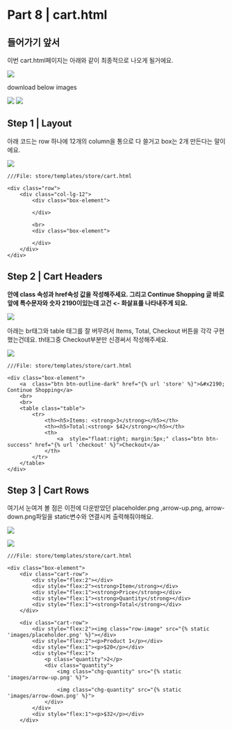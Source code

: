 # Part 8 \| cart.html

##  들어가기 앞서 

이번 cart.html페이지는 아래와 같이 최종적으로 나오게 될거에요.

 [![](https://stepswithcode.s3-us-west-2.amazonaws.com/m1-prt8/1+cart.png)](https://stepswithcode.s3-us-west-2.amazonaws.com/m1-prt8/1+cart.png)

download below images

[![](https://stepswithcode.s3-us-west-2.amazonaws.com/m1-prt8/2+arrow-down.png)](https://stepswithcode.s3-us-west-2.amazonaws.com/m1-prt8/2+arrow-down.png) [![](https://stepswithcode.s3-us-west-2.amazonaws.com/m1-prt8/3+arrow-up.png)](https://stepswithcode.s3-us-west-2.amazonaws.com/m1-prt8/3+arrow-up.png)

## **Step 1 \| Layout**

아래 코드는 row 하나에 12개의 column을 통으로 다 쓸거고 box는 2개 만든다는 말이에요.

 [![](https://stepswithcode.s3-us-west-2.amazonaws.com/m1-prt8/4+cart-layout.png)](https://stepswithcode.s3-us-west-2.amazonaws.com/m1-prt8/4+cart-layout.png)

```text
///File: store/templates/store/cart.html

<div class="row">
	<div class="col-lg-12">
		<div class="box-element">

		</div>

		<br>
		<div class="box-element">

		</div>
	</div>
</div>
```

## **Step 2 \| Cart Headers**

**안에 class 속성과 href속성 값을 작성해주세요. 그리고 Continue Shopping 글 바로 앞에 특수문자와 숫자 2190이있는데 고건 &lt;- 화살표를 나타내주게 되요.** 

[![](https://stepswithcode.s3-us-west-2.amazonaws.com/m1-prt8/5+back-btn.png)](https://stepswithcode.s3-us-west-2.amazonaws.com/m1-prt8/5+back-btn.png)

 아래는 br태그와 table 태그를 잘 버무려서 Items, Total, Checkout 버튼을 각각 구현했는건데요. th태그중 Checkout부분만 신경써서 작성해주세요.

[![](https://stepswithcode.s3-us-west-2.amazonaws.com/m1-prt8/6+header.png)](https://stepswithcode.s3-us-west-2.amazonaws.com/m1-prt8/6+header.png)

```text
///File: store/templates/store/cart.html

<div class="box-element">
	<a  class="btn btn-outline-dark" href="{% url 'store' %}">&#x2190; Continue Shopping</a>
	<br>
	<br>
	<table class="table">
		<tr>
			<th><h5>Items: <strong>3</strong></h5></th>
			<th><h5>Total:<strong> $42</strong></h5></th>
			<th>
				<a  style="float:right; margin:5px;" class="btn btn-success" href="{% url 'checkout' %}">Checkout</a>
			</th>
		</tr>
	</table>
</div>
```

## **Step 3 \| Cart Rows**

여기서 눈여겨 볼 점은 이전에 다운받았던 placeholder.png ,arrow-up.png, arrow-down.png파일을 static변수와 연결시켜 출력해줘야해요. 

[![](https://stepswithcode.s3-us-west-2.amazonaws.com/m1-prt8/7+row-cart.png)](https://stepswithcode.s3-us-west-2.amazonaws.com/m1-prt8/7+row-cart.png)

[![](https://stepswithcode.s3-us-west-2.amazonaws.com/m1-prt8/8+row-items.png)](https://stepswithcode.s3-us-west-2.amazonaws.com/m1-prt8/8+row-items.png)

```text
///File: store/templates/store/cart.html

<div class="box-element">
	<div class="cart-row">
		<div style="flex:2"></div>
		<div style="flex:2"><strong>Item</strong></div>
		<div style="flex:1"><strong>Price</strong></div>
		<div style="flex:1"><strong>Quantity</strong></div>
		<div style="flex:1"><strong>Total</strong></div>
	</div>
	
	<div class="cart-row">
		<div style="flex:2"><img class="row-image" src="{% static 'images/placeholder.png' %}"></div>
		<div style="flex:2"><p>Product 1</p></div>
		<div style="flex:1"><p>$20</p></div>
		<div style="flex:1">
			<p class="quantity">2</p>
			<div class="quantity">
				<img class="chg-quantity" src="{% static  'images/arrow-up.png' %}">
		
				<img class="chg-quantity" src="{% static  'images/arrow-down.png' %}">
			</div>
		</div>
		<div style="flex:1"><p>$32</p></div>
	</div>
```

